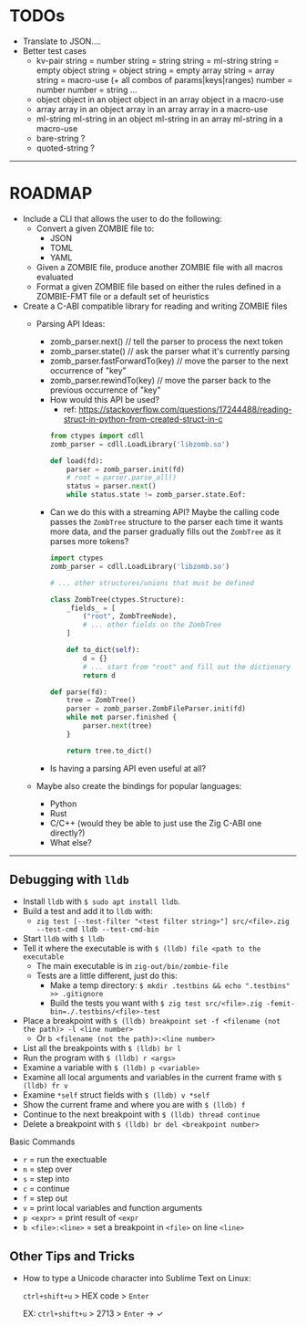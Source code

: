 # TODOs

- Translate to JSON....
- Better test cases
    - kv-pair
        string = number
        string = string
        string = ml-string
        string = empty object
        string = object
        string = empty array
        string = array
        string = macro-use (+ all combos of params|keys|ranges)
        number = number
        number = string
        ...
    - object
        object in an object
        object in an array
        object in a macro-use
    - array
        array in an object
        array in an array
        array in a macro-use
    - ml-string
        ml-string in an object
        ml-string in an array
        ml-string in a macro-use
    - bare-string
        ?
    - quoted-string
        ?

----

# ROADMAP

- Include a CLI that allows the user to do the following:
    - Convert a given ZOMBIE file to:
        - JSON
        - TOML
        - YAML
    - Given a ZOMBIE file, produce another ZOMBIE file with all macros evaluated
    - Format a given ZOMBIE file based on either the rules defined in a ZOMBIE-FMT file or a default set of heuristics
- Create a C-ABI compatible library for reading and writing ZOMBIE files
    - Parsing API Ideas:
        - zomb_parser.next() // tell the parser to process the next token
        - zomb_parser.state() // ask the parser what it's currently parsing
        - zomb_parser.fastForwardTo(key) // move the parser to the next occurrence of "key"
        - zomb_parser.rewindTo(key) // move the parser back to the previous occurrence of "key"
        - How would this API be used?
            - ref: https://stackoverflow.com/questions/17244488/reading-struct-in-python-from-created-struct-in-c
            ```python
            from ctypes import cdll
            zomb_parser = cdll.LoadLibrary('libzomb.so')

            def load(fd):
                parser = zomb_parser.init(fd)
                # root = parser.parse_all()
                status = parser.next()
                while status.state != zomb_parser.state.Eof:

            ```
        - Can we do this with a streaming API? Maybe the calling code passes the `ZombTree` structure to the parser each time it wants more data, and the parser gradually fills out the `ZombTree` as it parses more tokens?
            ```python
            import ctypes
            zomb_parser = cdll.LoadLibrary('libzomb.so')

            # ... other structures/unions that must be defined

            class ZombTree(ctypes.Structure):
                _fields_ = [
                    ("root", ZombTreeNode),
                    # ... other fields on the ZombTree
                ]

                def to_dict(self):
                    d = {}
                    # ... start from "root" and fill out the dictionary
                    return d

            def parse(fd):
                tree = ZombTree()
                parser = zomb_parser.ZombFileParser.init(fd)
                while not parser.finished {
                    parser.next(tree)
                }

                return tree.to_dict()
            ```
        - Is having a parsing API even useful at all?

    - Maybe also create the bindings for popular languages:
        - Python
        - Rust
        - C/C++ (would they be able to just use the Zig C-ABI one directly?)
        - What else?

---


## Debugging with `lldb`

- Install `lldb` with `$ sudo apt install lldb`.
- Build a test and add it to `lldb` with:
    - `zig test [--test-filter "<test filter string>"] src/<file>.zig --test-cmd lldb --test-cmd-bin`
- Start `lldb` with `$ lldb`
- Tell it where the executable is with `$ (lldb) file <path to the executable`
    - The main executable is in `zig-out/bin/zombie-file`
    - Tests are a little different, just do this:
        - Make a temp directory: `$ mkdir .testbins && echo ".testbins" >> .gitignore`
        - Build the tests you want with `$ zig test src/<file>.zig -femit-bin=./.testbins/<file>-test`
- Place a breakpoint with `$ (lldb) breakpoint set -f <filename (not the path)> -l <line number>`
    - Or `b <filename (not the path)>:<line number>`
- List all the breakpoints with `$ (lldb) br l`
- Run the program with `$ (lldb) r <args>`
- Examine a variable with `$ (lldb) p <variable>`
- Examine all local arguments and variables in the current frame with `$ (lldb) fr v`
- Examine `*self` struct fields with `$ (lldb) v *self`
- Show the current frame and where you are with `$ (lldb) f`
- Continue to the next breakpoint with `$ (lldb) thread continue`
- Delete a breakpoint with `$ (lldb) br del <breakpoint number>`

Basic Commands
- `r` = run the exectuable
- `n` = step over
- `s` = step into
- `c` = continue
- `f` = step out
- `v` = print local variables and function arguments
- `p <expr>` = print result of `<expr`
- `b <file>:<line>` = set a breakpoint in `<file>` on line `<line>`

## Other Tips and Tricks

- How to type a Unicode character into Sublime Text on Linux:

    `ctrl+shift+u` > HEX code > `Enter`

    EX: `ctrl+shift+u` > 2713 > `Enter` -> ✓

